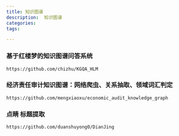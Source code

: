 ```yaml
---
title: 知识图谱
description:  知识图谱
categories:
tags:

---
```


### 基于红楼梦的知识图谱问答系统 ###
    
    https://github.com/chizhu/KGQA_HLM

### 经济责任审计知识图谱：网络爬虫、关系抽取、领域词汇判定 ###

    https://github.com/mengxiaoxu/economic_audit_knowledge_graph

### 点睛 标题提取 ###

    https://github.com/duanshuyong0/DianJing